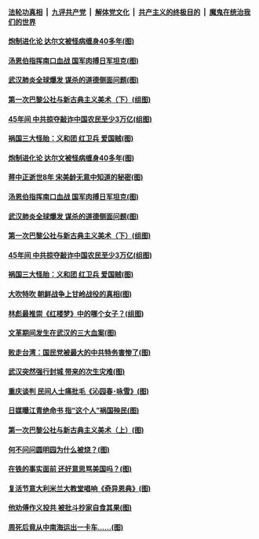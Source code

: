 ####  [法轮功真相](../../../../basic/blob/master/README.md?t=04210601) &nbsp;|&nbsp; [九评共产党](../../../../9ping.md/blob/master/README.md?t=04210601) &nbsp;|&nbsp; [解体党文化](../../../../jtdwh.md/blob/master/README.md?t=04210601)  &nbsp;|&nbsp; [共产主义的终极目的](../../../../gczydzjmd.md/blob/master/README.md?t=04210601) &nbsp;|&nbsp; [魔鬼在统治我们的世界](../../../../mgztzwmdsj.md/blob/master/README.md?t=04210601) 

#### [炮制进化论 达尔文被怪病缠身40多年(图)](../pages/p6/930394.md?t=04210601) 

#### [汤恩伯指挥南口血战 国军肉搏日军坦克(图)](../pages/p6/930042.md?t=04210601) 

#### [武汉肺炎全球爆发 谋杀的道德侧面问题(图)](../pages/p6/930328.md?t=04210601) 

#### [第一次巴黎公社与新古典主义美术（下）(组图)](../pages/p6/930010.md?t=04210601) 

#### [45年间 中共掠夺敲诈中国农民至少3万亿(组图)](../pages/p6/929794.md?t=04210601) 

#### [祸国三大怪胎：义和团 红卫兵 爱国贼(图)](../pages/p6/930091.md?t=04210601) 

#### [炮制进化论 达尔文被怪病缠身40多年(图)](../pages/p6/930394.md?t=04210601) 

#### [蒋中正逝世8年 宋美龄无意中知道的秘密(图)](../pages/p6/929682.md?t=04210601) 

#### [汤恩伯指挥南口血战 国军肉搏日军坦克(图)](../pages/p6/930042.md?t=04210601) 

#### [武汉肺炎全球爆发 谋杀的道德侧面问题(图)](../pages/p6/930328.md?t=04210601) 

#### [第一次巴黎公社与新古典主义美术（下）(组图)](../pages/p6/930010.md?t=04210601) 

#### [45年间 中共掠夺敲诈中国农民至少3万亿(组图)](../pages/p6/929794.md?t=04210601) 

#### [祸国三大怪胎：义和团 红卫兵 爱国贼(图)](../pages/p6/930091.md?t=04210601) 

#### [大吹特吹 朝鲜战争上甘岭战役的真相(图)](../pages/p6/928506.md?t=04210601) 

#### [林彪最推崇《红楼梦》中的哪个女子？(组图)](../pages/p6/929653.md?t=04210601) 

#### [文革期间发生在武汉的三大血案(图)](../pages/p6/930112.md?t=04210601) 

#### [败走台湾：国民党被最大的中共特务害惨了(图)](../pages/p6/928498.md?t=04210601) 

#### [武汉突然强行封城 带来的次生灾难(图)](../pages/p6/930083.md?t=04210601) 

#### [重庆谈判 民间人士痛批毛《沁园春･咏雪》(图)](../pages/p6/929455.md?t=04210601) 

#### [日媒曝江青绝命书 指“这个人”祸国殃民(图)](../pages/p6/928504.md?t=04210601) 

#### [第一次巴黎公社与新古典主义美术（上）(图)](../pages/p6/930007.md?t=04210601) 

#### [何不问问圆明园为什么被烧？(图)](../pages/p6/929729.md?t=04210601) 

#### [在铁的事实面前 还好意思骂美国吗？(图)](../pages/p6/929890.md?t=04210601) 

#### [复活节意大利米兰大教堂唱响《奇异恩典》(图)](../pages/p6/929866.md?t=04210601) 

#### [他劝傅作义投共 被批斗抄家自食其果(图)](../pages/p6/929166.md?t=04210601) 

#### [周死后竟从中南海运出一卡车……(图)](../pages/p6/928502.md?t=04210601) 

